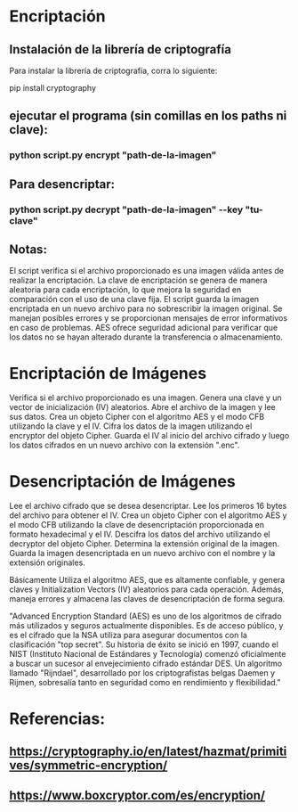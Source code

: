 # Encriptación

## Instalación de la librería de criptografía

Para instalar la librería de criptografía, corra lo siguiente:

pip install cryptography


## ejecutar el programa (sin comillas en los paths ni clave): 
### python script.py encrypt "path-de-la-imagen"



## Para desencriptar: 
### python script.py decrypt "path-de-la-imagen" --key "tu-clave"


## Notas:

El script verifica si el archivo proporcionado es una imagen válida antes de realizar la encriptación.
La clave de encriptación se genera de manera aleatoria para cada encriptación, lo que mejora la seguridad en comparación con el uso de una clave fija.
El script guarda la imagen encriptada en un nuevo archivo para no sobrescribir la imagen original.
Se manejan posibles errores y se proporcionan mensajes de error informativos en caso de problemas.
AES ofrece seguridad adicional para verificar que los datos no se hayan alterado durante la transferencia o almacenamiento.


# Encriptación de Imágenes
Verifica si el archivo proporcionado es una imagen.
Genera una clave y un vector de inicialización (IV) aleatorios.
Abre el archivo de la imagen y lee sus datos.
Crea un objeto Cipher con el algoritmo AES y el modo CFB utilizando la clave y el IV.
Cifra los datos de la imagen utilizando el encryptor del objeto Cipher.
Guarda el IV al inicio del archivo cifrado y luego los datos cifrados en un nuevo archivo con la extensión ".enc".


# Desencriptación de Imágenes
Lee el archivo cifrado que se desea desencriptar.
Lee los primeros 16 bytes del archivo para obtener el IV.
Crea un objeto Cipher con el algoritmo AES y el modo CFB utilizando la clave de desencriptación proporcionada en formato hexadecimal y el IV.
Descifra los datos del archivo utilizando el decryptor del objeto Cipher.
Determina la extensión original de la imagen.
Guarda la imagen desencriptada en un nuevo archivo con el nombre y la extensión originales.

Básicamente Utiliza el algoritmo AES, que es altamente confiable, y genera claves y Initialization Vectors (IV) aleatorios para cada operación. Además, maneja errores y almacena las claves de desencriptación de forma segura. 

"Advanced Encryption Standard (AES) es uno de los algoritmos de cifrado más utilizados y seguros actualmente disponibles. Es de acceso público, y es el cifrado que la NSA utiliza para asegurar documentos con la clasificación "top secret". Su historia de éxito se inició en 1997, cuando el NIST (Instituto Nacional de Estándares y Tecnología) comenzó oficialmente a buscar un sucesor al envejecimiento cifrado estándar DES. Un algoritmo llamado "Rijndael", desarrollado por los criptografistas belgas Daemen y Rijmen, sobresalía tanto en seguridad como en rendimiento y flexibilidad."

# Referencias:
## https://cryptography.io/en/latest/hazmat/primitives/symmetric-encryption/ 
## https://www.boxcryptor.com/es/encryption/ 



